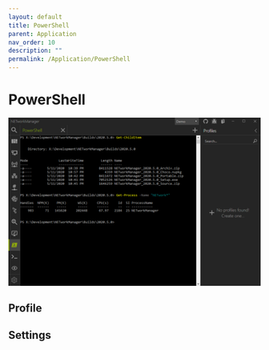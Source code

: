 ```yaml
---
layout: default
title: PowerShell
parent: Application
nav_order: 10
description: ""
permalink: /Application/PowerShell
---
```



# PowerShell

![PowerShell](10_PowerShell.png)

## Profile

## Settings